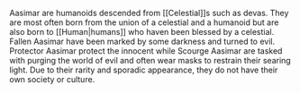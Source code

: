 Aasimar are humanoids descended from [[Celestial]]s such as devas. They are most often born from the union of a celestial and a humanoid but are also born to [[Human|humans]] who haven been blessed by a celestial. Fallen Aasimar have been marked by some darkness and turned to evil. Protector Aasimar protect the innocent while Scourge Aasimar are tasked with purging the world of evil and often wear masks to restrain their searing light. Due to their rarity and sporadic appearance, they do not have their own society or culture.